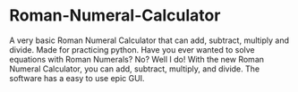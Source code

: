 # Roman-Numeral-Calculator
A very basic Roman Numeral Calculator that can add, subtract, multiply and divide. Made for practicing python.
Have you ever wanted to solve equations with Roman Numerals? No? Well I do! With the new Roman Numeral Calculator, you can add, subtract, multiply, and divide. 
The software has a easy to use epic GUI. 
